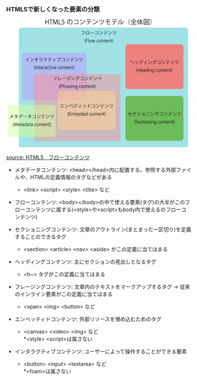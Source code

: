 ### HTML5で新しくなった要素の分類

<img src="./img/category.png.webp" />

[source: HTML5　フローコンテンツ](http://creator-index.com/2014/12/535/)

- メタデータコンテンツ: \<head\>\</head\>内に配置する。参照する外部ファイルや、HTMLの定義情報のタグなどがある
    - \<link\> \<script\> \<style\> \<title\> など

- フローコンテンツ: \<body\>\</body\>の中で使える要素(タグ)の大半がこのフローコンテンツに属する\(\<style\>や\<script\>もbody内で使えるのフローコンテンツ\)

- セクショニングコンテンツ: 文章のアウトライン(まとまった一区切り)を定義することのできるタグ
    - \<section\> \<article\> \<nav\> \<aside\> がこの定義に当てはまる

- ヘッディングコンテンツ: 主にセクションの見出しとなるタグ
    - \<h~\> タグがこの定義に当てはまる

- フレージングコンテンツ: 文章内のテキストをマークアップするタグ -> 従来のインライン要素がこの定義に当てはまる
    - \<span\> \<img\> \<button\> など

- エンベッティドコンテンツ: 外部リソースを埋め込むためのタグ
    - \<canvas\> \<video\> \<img\> など  
    *\<style\> \<script\>は属さない

- インタラクティブコンテンツ: ユーザーによって操作することができる要素
    - \<button\> \<input\> \<textarea\> など  
    *\<foam\>は属さない


